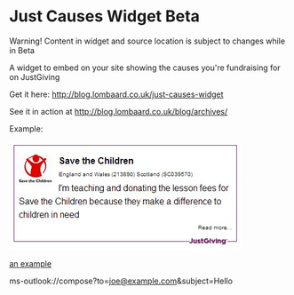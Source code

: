 Just Causes Widget  Beta
==================

Warning! Content in widget and source location is subject to changes while in Beta

A widget to embed on your site showing the causes you're fundraising for on JustGiving

Get it here: http://blog.lombaard.co.uk/just-causes-widget

See it in action at http://blog.lombaard.co.uk/blog/archives/

Example:

![sample widget](https://raw.githubusercontent.com/alwynlombaard/just-causes-widget/master/example.jpg)




<a href="ms-outlook://compose?to=joe@example.com&subject=Hello" title="Title">
an example</a> 

ms-outlook://compose?to=joe@example.com&subject=Hello
